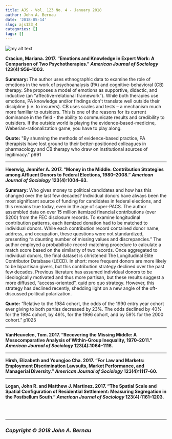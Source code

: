 ```yaml
---
title: AJS - Vol. 123 No. 4 - January 2018
author: John A. Bernau
date: '2018-05-14'
slug: ajs123_4
categories: []
tags: []
---
```


<img src="/blog/ajs123_4.jpg" alt="my alt text"/>

**Craciun, Mariana. 2017. “Emotions and Knowledge in Expert Work: A Comparison of Two Psychotherapies.” *American Journal of Sociology* 123(4):959–1003.**

**Summary:** The author uses ethnographic data to examine the role of emotions in the work of psychoanalysis (PA) and cognitive-behavioral (CB) therapy. She proposes a model of emotions as supportive, didactic, and inductive (an “affective-relational framework”). While both therapies use emotions, PA knowledge and/or findings don't translate well outside their discipline (i.e. to insurers). CB uses scales and tests – a mechanism much more familiar to outsiders. This is one of the reasons for its current dominance in the field - the ability to communicate results and credibility to outsiders. If the outside world is playing the evidence-based-medicine, Weberian-rationalization game, you have to play along.  

**Quote:** "By shunning the methods of evidence-based practice, PA therapists have lost ground to their better-positioned colleagues in pharmacology and CB therapy who draw on institutional sources of legitimacy." p991 

___

**Heerwig, Jennifer A. 2017. “Money in the Middle: Contribution Strategies among Affluent Donors to Federal Elections, 1980–2008.” *American Journal of Sociology* 123(4):1004–63.**

**Summary:** Who gives money to political candidates and how has this changed over the last few decades? Individual donors have always been the most significant source of funding for candidates in federal elections, and this remains true today, even in the age of super-PACS. The author assembled data on over 15 million itemized financial contributions (over $200) from the FEC disclosure records. To examine longitudinal contribution patterns, each itemized donation had to be matched to individual donors. While each contribution record contained donor name, address, and occupation, these questions were not standardized, presenting “a daunting number of missing values and discrepancies.” The author employed a probabilistic record-matching procedure to calculate a match score based on the similarity of two records. Once aggregated to individual donors, the final dataset is christened The Longitudinal Elite Contributor Database (LECD). In short: more frequent donors are more likely to be bipartisan givers, but this contribution strategy declined over the past few decades. Previous literature has assumed individual donors to be ideologically motivated and thus more partisan, but these results suggest a more diffused, “access-oriented”, quid pro quo strategy. However, this strategy has declined recently, shedding light on a new angle of the oft-discussed political polarization. 

**Quote:** “Relative to the 1984 cohort, the odds of the 1990 entry year cohort ever giving to both parties decreased by 23%. The odds declined by 40% for the 1994 cohort, by 49%, for the 1996 cohort, and by 59% for the 2000 cohort.” p1025

___

**VanHeuvelen, Tom. 2017. “Recovering the Missing Middle: A Mesocomparative Analysis of Within-Group Inequality, 1970–2011.” *American Journal of Sociology* 123(4):1064–1116.**

___

**Hirsh, Elizabeth and Youngjoo Cha. 2017. “For Law and Markets: Employment Discrimination Lawsuits, Market Performance, and Managerial Diversity.” *American Journal of Sociology* 123(4):1117–60.**

___

**Logan, John R. and Matthew J. Martinez. 2017. “The Spatial Scale and Spatial Configuration of Residential Settlement: Measuring Segregation in the Postbellum South.” *American Journal of Sociology* 123(4):1161–1203.**

<br>
<br>
  
___

### *Copyright &copy; 2018 John A. Bernau*